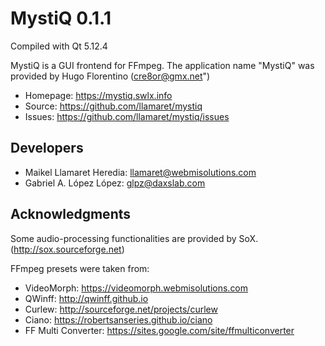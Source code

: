 MystiQ 0.1.1
============

Compiled with Qt 5.12.4

MystiQ is a GUI frontend for FFmpeg. The application name "MystiQ" was provided by Hugo Florentino (cre8or@gmx.net")

- Homepage: https://mystiq.swlx.info
- Source: https://github.com/llamaret/mystiq
- Issues: https://github.com/llamaret/mystiq/issues

Developers
----------

- Maikel Llamaret Heredia: llamaret@webmisolutions.com
- Gabriel A. López López: glpz@daxslab.com

Acknowledgments
---------------

Some audio-processing functionalities are provided by SoX. (http://sox.sourceforge.net)

FFmpeg presets were taken from:

- VideoMorph: https://videomorph.webmisolutions.com
- QWinff: http://qwinff.github.io
- Curlew: http://sourceforge.net/projects/curlew
- Ciano: https://robertsanseries.github.io/ciano
- FF Multi Converter: https://sites.google.com/site/ffmulticonverter
